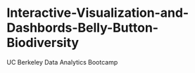 # Interactive-Visualization-and-Dashbords-Belly-Button-Biodiversity
UC Berkeley Data Analytics Bootcamp
